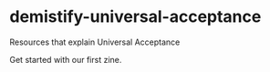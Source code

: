 # demistify-universal-acceptance
Resources that explain Universal Acceptance

Get started with our first zine. 

